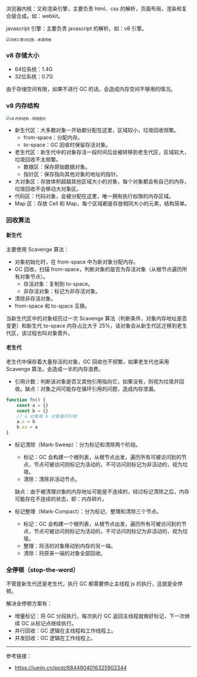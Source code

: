 浏览器内核：又称渲染引擎，主要负责 html、css 的解析，页面布局，渲染和复合层合成。如：webkit。

javascript 引擎：主要负责 javascript 的解析。如：v8 引擎。

<img src="https://segmentfault.com/img/bV5zow" alt="内核引擎对应图 - 来源网络" style="zoom: 67%;" />

### v8 存储大小

- 64位系统：1.4G
- 32位系统：0.7G

由于存储空间有限，如果不进行 GC 的话，会造成内存空间不够用的情况。

### v8 内存结构

<img src="https://p1-jj.byteimg.com/tos-cn-i-t2oaga2asx/gold-user-assets/2019/12/8/16ee12280b78399d~tplv-t2oaga2asx-watermark.awebp" alt="v8 内存结构 - 网络图片" style="zoom:67%;" />

- 新生代区：大多数对象一开始都分配在这里，区域较小，垃圾回收频繁。
  - from-space：分配内存。
  - to-space：GC 回收时保留存活对象。
- 老生代区：新生代中的对象存活一段时间后会被转移到老生代区，区域较大，垃圾回收不太频繁。
  - 数据区：保存原始数据对象。
  - 指针区：保存指向其他对象的地址的指针。
- 大对象区：存放体积超越其他区域大小的对象，每个对象都会有自己的内存，垃圾回收不会移动大对象区。
- 代码区：代码对象，会被分配在这里，唯一拥有执行权限的内存区域。
- Map 区：存放 Cell 和 Map，每个区域都是存放相同大小的元素，结构简单。

### 回收算法

#### 新生代

主要使用 Scavenge 算法：

- 对象初始化时，在 from-space 中为新对象分配内存。
- GC 回收，扫描 from-space，判断对象的是否为存活对象（从根节点遍历所有对象节点）。
  - 存活对象：复制到 to-space。
  - 非存活对象：标记为非存活对象。
- 清除非存活对象。
- from-space 和 to-space 互换。

当新生代区中的对象经历过一次 Scavenge 算法（判断条件，对象内存地址是否变更）和新生代 to-space 内存占比大于 25%，该对象会从新生代区迁移到老生代区，该过程也叫对象晋升。

#### 老生代

老生代中保存着大量存活的对象，GC 回收也不频繁，如果老生代也采用 Scavenge 算法，会造成一半的内存浪费。

- 引用计数：判断该对象是否又其他引用指向它，如果没有，则视为垃圾并回收。缺点：对象之间可能存在循环引用的问题，造成内存泄漏。

```js
function fn() {
    const a = {}
    const b = {}
    // a 对象和 b 对象循环引用
    a.x = b
    b.xx = a
}
```

- 标记清除（Mark-Sweep）：分为标记和清除两个阶段。

  - 标记：GC 会构建一个根列表，从根节点出发，遍历所有可被访问到的节点，节点可被访问则标记为活动的，不可访问则标记为非活动的，视为垃圾。
  - 清除：清除非活动节点。

  缺点：由于被清理对象的内存地址可能是不连续的，经过标记清除之后，内存可能存在不连续的状态，即：内存碎片。

- 标记整理（Mark-Compact）：分为标记、整理和清除三个节点。

  - 标记：GC 会构建一个根列表，从根节点出发，遍历所有可被访问到的节点，节点可被访问则标记为活动的，不可访问则标记为非活动的，视为垃圾。
  - 整理：将活的对象移动到内存的另一端。
  - 清除：将原来一端的对象全部回收。

### 全停顿（stop-the-word）

不管是新生代还是老生代，执行 GC 都需要停止主线程 js 的执行，这就是全停顿。

解决全停顿方案有：

- 增量标记：将 GC 分段执行。每次执行 GC 返回主线程就做好标记，下一次继续 GC 从标记点继续执行。
- 并行回收：GC 逻辑在主线程和工作线程上。
- 并发回收：GC 逻辑在工作线程上。

---

参考链接：

- https://juejin.cn/post/6844904016325902344